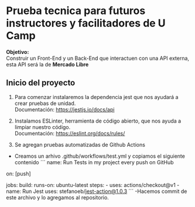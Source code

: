 # Prueba tecnica para futuros instructores y facilitadores de U Camp

**Objetivo:**  
Construir un Front-End y un Back-End que interactuen con una API externa, esta API será la de **Mercado Libre** 

## Inicio del proyecto  
1) Para comenzar instalaremos la dependencia jest que nos ayudará a crear pruebas de unidad.  
Documentación: https://jestjs.io/docs/api  

2) Instalamos ESLinter, herramienta de código abierto, que nos ayuda a limpiar nuestro código.  
Documentación: https://eslint.org/docs/rules/  

3) Se agregan pruebas automatizadas de Github Actions
- Creamos un arhivo .github/workflows/test.yml y copiamos el siguiente contenido
´´´
name: Run Tests in my project every push on GitHub

on: [push]

jobs:
  build:
    runs-on: ubuntu-latest
    steps:
    - uses: actions/checkout@v1
    - name: Run Jest
      uses: stefanoeb/jest-action@1.0.3
´´´
-Hacemos commit de este archivo y lo agregamos al repositorio.